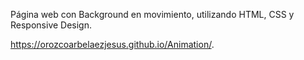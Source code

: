 Página web con Background en movimiento, utilizando HTML, CSS y Responsive Design.

https://orozcoarbelaezjesus.github.io/Animation/.
